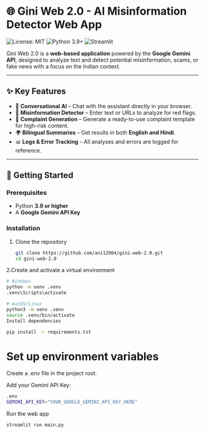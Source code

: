 # 🌐 Gini Web 2.0 - AI Misinformation Detector Web App  
![License: MIT](https://img.shields.io/badge/License-MIT-yellow.svg) ![Python 3.9+](https://img.shields.io/badge/python-3.9+-blue.svg) ![Streamlit](https://img.shields.io/badge/Framework-Streamlit-red)  

Gini Web 2.0 is a **web-based application** powered by the **Google Gemini API**, designed to analyze text and detect potential misinformation, scams, or fake news with a focus on the Indian context.  

---

## ✨ Key Features  
- 💬 **Conversational AI** – Chat with the assistant directly in your browser.  
- 🔎 **Misinformation Detector** – Enter text or URLs to analyze for red flags.  
- 📝 **Complaint Generation** – Generate a ready-to-use complaint template for high-risk content.  
- 🌍 **Bilingual Summaries** – Get results in both **English and Hindi**.  
- 📊 **Logs & Error Tracking** – All analyses and errors are logged for reference.  

---

## 🚀 Getting Started  

### Prerequisites  
- Python **3.9 or higher**  
- A **Google Gemini API Key**  

### Installation  

1. Clone the repository  
   ```bash
   git clone https://github.com/ani12004/gini-web-2.0.git
   cd gini-web-2.0
    ```
2.Create and activate a virtual environment
 ```bash
# Windows
python -m venv .venv
.venv\Scripts\activate

# macOS/Linux
python3 -m venv .venv
source .venv/bin/activate
Install dependencies
 ```

 ```bash
pip install -r requirements.txt
 ```
# Set up environment variables

Create a .env file in the project root.

Add your Gemini API Key:

 ```bash
.env
GEMINI_API_KEY="YOUR_GOOGLE_GEMINI_API_KEY_HERE"
 ```
Run the web app
 ```bash
streamlit run main.py
 ```
